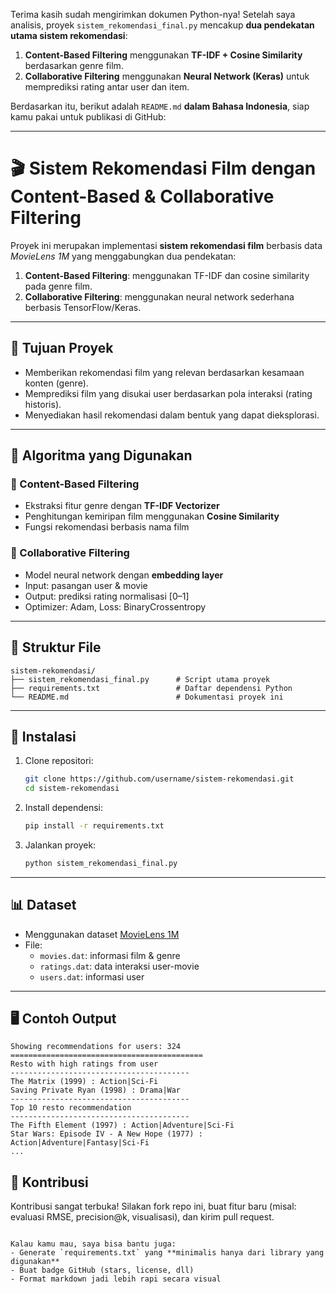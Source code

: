 Terima kasih sudah mengirimkan dokumen Python-nya! Setelah saya analisis, proyek `sistem_rekomendasi_final.py` mencakup **dua pendekatan utama sistem rekomendasi**:

1. **Content-Based Filtering** menggunakan **TF-IDF + Cosine Similarity** berdasarkan genre film.
2. **Collaborative Filtering** menggunakan **Neural Network (Keras)** untuk memprediksi rating antar user dan item.

Berdasarkan itu, berikut adalah `README.md` **dalam Bahasa Indonesia**, siap kamu pakai untuk publikasi di GitHub:

---
# 🎬 Sistem Rekomendasi Film dengan Content-Based & Collaborative Filtering

Proyek ini merupakan implementasi **sistem rekomendasi film** berbasis data *MovieLens 1M* yang menggabungkan dua pendekatan:

1. **Content-Based Filtering**: menggunakan TF-IDF dan cosine similarity pada genre film.
2. **Collaborative Filtering**: menggunakan neural network sederhana berbasis TensorFlow/Keras.

---

## 📌 Tujuan Proyek

- Memberikan rekomendasi film yang relevan berdasarkan kesamaan konten (genre).
- Memprediksi film yang disukai user berdasarkan pola interaksi (rating historis).
- Menyediakan hasil rekomendasi dalam bentuk yang dapat dieksplorasi.

---

## 🧠 Algoritma yang Digunakan

### 🔹 Content-Based Filtering
- Ekstraksi fitur genre dengan **TF-IDF Vectorizer**
- Penghitungan kemiripan film menggunakan **Cosine Similarity**
- Fungsi rekomendasi berbasis nama film

### 🔹 Collaborative Filtering
- Model neural network dengan **embedding layer**
- Input: pasangan user & movie
- Output: prediksi rating normalisasi [0–1]
- Optimizer: Adam, Loss: BinaryCrossentropy

---

## 📁 Struktur File

```
sistem-rekomendasi/
├── sistem_rekomendasi_final.py      # Script utama proyek
├── requirements.txt                 # Daftar dependensi Python
└── README.md                        # Dokumentasi proyek ini
```

---

## 🔧 Instalasi

1. Clone repositori:
   ```bash
   git clone https://github.com/username/sistem-rekomendasi.git
   cd sistem-rekomendasi
   ```

2. Install dependensi:
   ```bash
   pip install -r requirements.txt
   ```

3. Jalankan proyek:
   ```bash
   python sistem_rekomendasi_final.py
   ```

---

## 📊 Dataset

- Menggunakan dataset [MovieLens 1M](https://grouplens.org/datasets/movielens/1m/)
- File:
  - `movies.dat`: informasi film & genre
  - `ratings.dat`: data interaksi user-movie
  - `users.dat`: informasi user

---

## 🖥️ Contoh Output

```
Showing recommendations for users: 324
===========================================
Resto with high ratings from user
----------------------------------------
The Matrix (1999) : Action|Sci-Fi
Saving Private Ryan (1998) : Drama|War
----------------------------------------
Top 10 resto recommendation
----------------------------------------
The Fifth Element (1997) : Action|Adventure|Sci-Fi
Star Wars: Episode IV - A New Hope (1977) : Action|Adventure|Fantasy|Sci-Fi
...
```

## 🤝 Kontribusi

Kontribusi sangat terbuka! Silakan fork repo ini, buat fitur baru (misal: evaluasi RMSE, precision@k, visualisasi), dan kirim pull request.

```

Kalau kamu mau, saya bisa bantu juga:
- Generate `requirements.txt` yang **minimalis hanya dari library yang digunakan**
- Buat badge GitHub (stars, license, dll)
- Format markdown jadi lebih rapi secara visual
